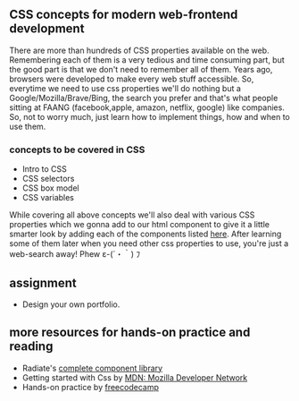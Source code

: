 ## CSS concepts for modern web-frontend development
There are more than hundreds of CSS properties available on the web. Remembering each of them is a very tedious and time consuming part, but the good part is that we don't need to remember all of them. Years ago, browsers were developed to make every web stuff accessible. So, everytime we need to use css properties we'll do nothing but a Google/Mozilla/Brave/Bing, the search you prefer and that's what people sitting at FAANG (facebook,apple, amazon, netflix, google) like companies. So, not to worry much, just learn how to implement things, how and when to use them.

### concepts to be covered in CSS
* Intro to CSS
* CSS selectors
* CSS box model
* CSS variables

While covering all above concepts we'll also deal with various CSS properties which we gonna add to our html component to give it a little smarter look by adding each of the components listed [here](https://parthpandyappp.github.io). After learning some of them later when you need other css properties to use, you're just a web-search away! Phew ε-(´・｀) ﾌ



## assignment
* Design your own portfolio.

## more resources for hands-on practice and reading
* Radiate's [complete component library](https://ikej6.csb.app/)
* Getting started with Css by [MDN: Mozilla Developer Network](https://developer.mozilla.org/en-US/docs/Web/CSS)
* Hands-on practice by [freecodecamp](https://www.freecodecamp.org/learn/responsive-web-design/#basic-css)
